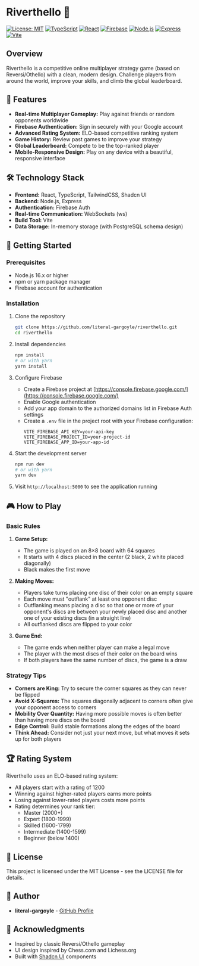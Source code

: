 # Riverthello 🌊

[![License: MIT](https://img.shields.io/badge/License-MIT-yellow.svg)](https://opensource.org/licenses/MIT)
[![TypeScript](https://img.shields.io/badge/TypeScript-4.9.5-blue)](https://www.typescriptlang.org/)
[![React](https://img.shields.io/badge/React-18.2.0-61dafb)](https://reactjs.org/)
[![Firebase](https://img.shields.io/badge/Firebase-9.17.0-orange)](https://firebase.google.com/)
[![Node.js](https://img.shields.io/badge/Node.js-16.x-green)](https://nodejs.org/)
[![Express](https://img.shields.io/badge/Express-4.18.2-lightgrey)](https://expressjs.com/)
[![Vite](https://img.shields.io/badge/Vite-4.2.0-747bff)](https://vitejs.dev/)

## Overview

Riverthello is a competitive online multiplayer strategy game (based on Reversi/Othello) with a clean, modern design. Challenge players from around the world, improve your skills, and climb the global leaderboard.

## 🌟 Features

- **Real-time Multiplayer Gameplay:** Play against friends or random opponents worldwide
- **Firebase Authentication:** Sign in securely with your Google account
- **Advanced Rating System:** ELO-based competitive ranking system
- **Game History:** Review past games to improve your strategy
- **Global Leaderboard:** Compete to be the top-ranked player
- **Mobile-Responsive Design:** Play on any device with a beautiful, responsive interface

## 🛠️ Technology Stack

- **Frontend:** React, TypeScript, TailwindCSS, Shadcn UI
- **Backend:** Node.js, Express
- **Authentication:** Firebase Auth
- **Real-time Communication:** WebSockets (ws)
- **Build Tool:** Vite
- **Data Storage:** In-memory storage (with PostgreSQL schema design)

## 🚀 Getting Started

### Prerequisites

- Node.js 16.x or higher
- npm or yarn package manager
- Firebase account for authentication

### Installation

1. Clone the repository
   ```bash
   git clone https://github.com/literal-gargoyle/riverthello.git
   cd riverthello
   ```

2. Install dependencies
   ```bash
   npm install
   # or with yarn
   yarn install
   ```

3. Configure Firebase
   - Create a Firebase project at [https://console.firebase.google.com/](https://console.firebase.google.com/)
   - Enable Google authentication
   - Add your app domain to the authorized domains list in Firebase Auth settings
   - Create a `.env` file in the project root with your Firebase configuration:
     ```
     VITE_FIREBASE_API_KEY=your-api-key
     VITE_FIREBASE_PROJECT_ID=your-project-id
     VITE_FIREBASE_APP_ID=your-app-id
     ```

4. Start the development server
   ```bash
   npm run dev
   # or with yarn
   yarn dev
   ```

5. Visit `http://localhost:5000` to see the application running

## 🎮 How to Play

### Basic Rules

1. **Game Setup:**
   - The game is played on an 8×8 board with 64 squares
   - It starts with 4 discs placed in the center (2 black, 2 white placed diagonally)
   - Black makes the first move

2. **Making Moves:**
   - Players take turns placing one disc of their color on an empty square
   - Each move must "outflank" at least one opponent disc
   - Outflanking means placing a disc so that one or more of your opponent's discs are between your newly placed disc and another one of your existing discs (in a straight line)
   - All outflanked discs are flipped to your color

3. **Game End:**
   - The game ends when neither player can make a legal move
   - The player with the most discs of their color on the board wins
   - If both players have the same number of discs, the game is a draw

### Strategy Tips

- **Corners are King:** Try to secure the corner squares as they can never be flipped
- **Avoid X-Squares:** The squares diagonally adjacent to corners often give your opponent access to corners
- **Mobility Over Quantity:** Having more possible moves is often better than having more discs on the board
- **Edge Control:** Build stable formations along the edges of the board
- **Think Ahead:** Consider not just your next move, but what moves it sets up for both players

## 🏆 Rating System

Riverthello uses an ELO-based rating system:
- All players start with a rating of 1200
- Winning against higher-rated players earns more points
- Losing against lower-rated players costs more points
- Rating determines your rank tier:
  - Master (2000+)
  - Expert (1800-1999)
  - Skilled (1600-1799)
  - Intermediate (1400-1599)
  - Beginner (below 1400)

## 📝 License

This project is licensed under the MIT License - see the LICENSE file for details.

## 👤 Author

- **literal-gargoyle** - [GitHub Profile](https://github.com/literal-gargoyle)

## 🙏 Acknowledgments

- Inspired by classic Reversi/Othello gameplay
- UI design inspired by Chess.com and Lichess.org
- Built with [Shadcn UI](https://ui.shadcn.com/) components
